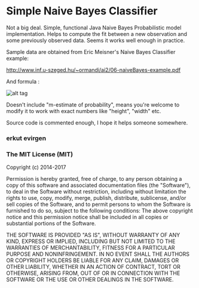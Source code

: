 # Simple Naive Bayes Classifier

Not a big deal. Simple, functional Java Naive Bayes Probabilistic model implementation.
Helps to compute the fit between a new observation and some previously observed data.
Seems it works well enough in practice.

Sample data are obtained from Eric Meisner's Naive Bayes Classifier example: 

http://www.inf.u-szeged.hu/~ormandi/ai2/06-naiveBayes-example.pdf

And formula : 

![alt tag](http://upload.wikimedia.org/math/3/5/e/35e94f179a666c4b5892a11de1b3b29e.png)

Doesn't include "m-estimate of probability", means you're welcome to modify it to work with exact numbers like "height", "width" etc.

Source code is commented enough, I hope it helps someone somewhere.

<h3>erkut evirgen</h3>

<h3>The MIT License (MIT)</h3>


Copyright (c) 2014-2017

Permission is hereby granted, free of charge, to any person obtaining a copy of this software and associated documentation files (the "Software"), to deal in the Software without restriction, including without limitation the rights to use, copy, modify, merge, publish, distribute, sublicense, and/or sell copies of the Software, and to permit persons to whom the Software is furnished to do so, subject to the following conditions:
The above copyright notice and this permission notice shall be included in all copies or substantial portions of the Software.

THE SOFTWARE IS PROVIDED "AS IS", WITHOUT WARRANTY OF ANY KIND, EXPRESS OR IMPLIED, INCLUDING BUT NOT LIMITED TO THE WARRANTIES OF MERCHANTABILITY, FITNESS FOR A PARTICULAR PURPOSE AND NONINFRINGEMENT. IN NO EVENT SHALL THE AUTHORS OR COPYRIGHT HOLDERS BE LIABLE FOR ANY CLAIM, DAMAGES OR OTHER LIABILITY, WHETHER IN AN ACTION OF CONTRACT, TORT OR OTHERWISE, ARISING FROM, OUT OF OR IN CONNECTION WITH THE SOFTWARE OR THE USE OR OTHER DEALINGS IN THE SOFTWARE.

